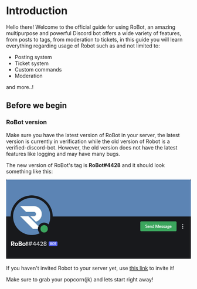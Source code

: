 # Introduction

Hello there! Welcome to the official guide for using RoBot, an amazing multipurpose and powerful Discord bot offers a wide variety of features, from posts to tags, from moderation to tickets, in this guide you will learn everything regarding usage of Robot such as and not limited to:
* Posting system
* Ticket system
* Custom commands
* Moderation

and more..!

## Before we begin


### RoBot version

Make sure you have the latest version of RoBot in your server, the latest version is currently in verification while the old version of Robot is a verified-discord-bot. However, the old version does not have the latest features like logging and may have many bugs.

The new version of RoBot's tag is **RoBot#4428** and it should look something like this:

![Picture-of-New-Robot](./assets/newRobot.png)

If you haven't invited Robot to your server yet, use [this link](https://discord.com/oauth2/authorize?client_id=832239654304481312&scope=bot&permissions=8) to invite it!

Make sure to grab your popcorn(jk) and lets start right away!
